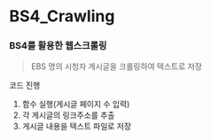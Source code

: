 # BS4_Crawling
### BS4를 활용한 웹스크롤링
> EBS 명의 시청자 게시글을 크롤링하여 텍스트로 저장

코드 진행
1. 함수 실행(게시글 페이지 수 입력)
2. 각 게시글의 링크주소를 추출
3. 게시글 내용을 텍스트 파일로 저장

